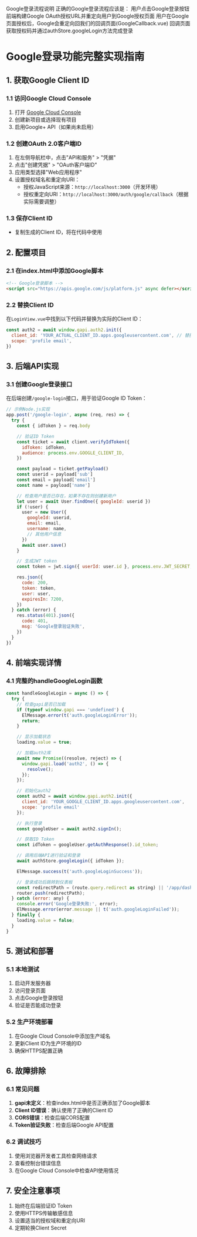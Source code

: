Google登录流程说明
正确的Google登录流程应该是：
用户点击Google登录按钮
前端构建Google OAuth授权URL并重定向用户到Google授权页面
用户在Google页面授权后，Google会重定向回我们的回调页面(GoogleCallback.vue)
回调页面获取授权码并通过authStore.googleLogin方法完成登录

# Google登录功能完整实现指南

## 1. 获取Google Client ID

### 1.1 访问Google Cloud Console

1. 打开 [Google Cloud Console](https://console.cloud.google.com/)
2. 创建新项目或选择现有项目
3. 启用Google+ API（如果尚未启用）

### 1.2 创建OAuth 2.0客户端ID

1. 在左侧导航栏中，点击"API和服务" > "凭据"
2. 点击"创建凭据" > "OAuth客户端ID"
3. 应用类型选择"Web应用程序"
4. 设置授权域名和重定向URI：
   - 授权JavaScript来源：`http://localhost:3000`（开发环境）
   - 授权重定向URI：`http://localhost:3000/auth/google/callback`（根据实际需要调整）

### 1.3 保存Client ID

- 复制生成的Client ID，将在代码中使用

## 2. 配置项目

### 2.1 在index.html中添加Google脚本

```html
<!-- Google登录脚本 -->
<script src="https://apis.google.com/js/platform.js" async defer></script>
```

### 2.2 替换Client ID

在`LoginView.vue`中找到以下代码并替换为实际的Client ID：

```javascript
const auth2 = await window.gapi.auth2.init({
  client_id: 'YOUR_ACTUAL_CLIENT_ID.apps.googleusercontent.com', // 替换为实际Client ID
  scope: 'profile email',
})
```

## 3. 后端API实现

### 3.1 创建Google登录接口

在后端创建`/google-login`接口，用于验证Google ID Token：

```javascript
// 示例Node.js实现
app.post('/google-login', async (req, res) => {
  try {
    const { idToken } = req.body

    // 验证ID Token
    const ticket = await client.verifyIdToken({
      idToken: idToken,
      audience: process.env.GOOGLE_CLIENT_ID,
    })

    const payload = ticket.getPayload()
    const userid = payload['sub']
    const email = payload['email']
    const name = payload['name']

    // 检查用户是否已存在，如果不存在则创建新用户
    let user = await User.findOne({ googleId: userid })
    if (!user) {
      user = new User({
        googleId: userid,
        email: email,
        username: name,
        // 其他用户信息
      })
      await user.save()
    }

    // 生成JWT token
    const token = jwt.sign({ userId: user.id }, process.env.JWT_SECRET, { expiresIn: '2h' })

    res.json({
      code: 200,
      token: token,
      user: user,
      expiresIn: 7200,
    })
  } catch (error) {
    res.status(401).json({
      code: 401,
      msg: 'Google登录验证失败',
    })
  }
})
```

## 4. 前端实现详情

### 4.1 完整的handleGoogleLogin函数

```javascript
const handleGoogleLogin = async () => {
  try {
    // 检查gapi是否已加载
    if (typeof window.gapi === 'undefined') {
      ElMessage.error(t('auth.googleLoginError'));
      return;
    }

    // 显示加载状态
    loading.value = true;

    // 加载auth2库
    await new Promise((resolve, reject) => {
      window.gapi.load('auth2', () => {
        resolve();
      });
    });

    // 初始化auth2
    const auth2 = await window.gapi.auth2.init({
      client_id: 'YOUR_GOOGLE_CLIENT_ID.apps.googleusercontent.com',
      scope: 'profile email'
    });

    // 执行登录
    const googleUser = await auth2.signIn();

    // 获取ID Token
    const idToken = googleUser.getAuthResponse().id_token;

    // 调用后端API进行验证和登录
    await authStore.googleLogin({ idToken });

    ElMessage.success(t('auth.googleLoginSuccess'));

    // 登录成功后跳转到仪表板
    const redirectPath = (route.query.redirect as string) || '/app/dashboard';
    router.push(redirectPath);
  } catch (error: any) {
    console.error('Google登录失败:', error);
    ElMessage.error(error.message || t('auth.googleLoginFailed'));
  } finally {
    loading.value = false;
  }
}
```

## 5. 测试和部署

### 5.1 本地测试

1. 启动开发服务器
2. 访问登录页面
3. 点击Google登录按钮
4. 验证是否能成功登录

### 5.2 生产环境部署

1. 在Google Cloud Console中添加生产域名
2. 更新Client ID为生产环境的ID
3. 确保HTTPS配置正确

## 6. 故障排除

### 6.1 常见问题

1. **gapi未定义**：检查index.html中是否正确添加了Google脚本
2. **Client ID错误**：确认使用了正确的Client ID
3. **CORS错误**：检查后端CORS配置
4. **Token验证失败**：检查后端Google API配置

### 6.2 调试技巧

1. 使用浏览器开发者工具检查网络请求
2. 查看控制台错误信息
3. 在Google Cloud Console中检查API使用情况

## 7. 安全注意事项

1. 始终在后端验证ID Token
2. 使用HTTPS传输敏感信息
3. 设置适当的授权域和重定向URI
4. 定期轮换Client Secret
